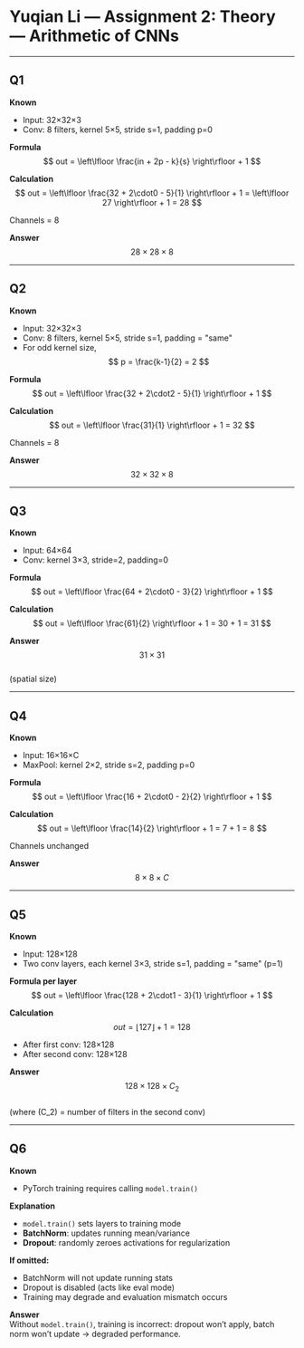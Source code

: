 # Yuqian Li — Assignment 2: Theory — Arithmetic of CNNs

---

## Q1
**Known**  
- Input: 32×32×3  
- Conv: 8 filters, kernel 5×5, stride s=1, padding p=0  

**Formula**  
$$ 
out = \left\lfloor \frac{in + 2p - k}{s} \right\rfloor + 1 
$$  

**Calculation**  
$$ 
out = \left\lfloor \frac{32 + 2\cdot0 - 5}{1} \right\rfloor + 1 
= \left\lfloor 27 \right\rfloor + 1 = 28 
$$  

Channels = 8  

**Answer**  
$$ 28 \times 28 \times 8 $$

---

## Q2
**Known**  
- Input: 32×32×3  
- Conv: 8 filters, kernel 5×5, stride s=1, padding = "same"  
- For odd kernel size, $$ p = \frac{k-1}{2} = 2 $$  

**Formula**  
$$ 
out = \left\lfloor \frac{32 + 2\cdot2 - 5}{1} \right\rfloor + 1 
$$  

**Calculation**  
$$ 
out = \left\lfloor \frac{31}{1} \right\rfloor + 1 = 32 
$$  

Channels = 8  

**Answer**  
$$ 32 \times 32 \times 8 $$

---

## Q3
**Known**  
- Input: 64×64  
- Conv: kernel 3×3, stride=2, padding=0  

**Formula**  
$$
out = \left\lfloor \frac{64 + 2\cdot0 - 3}{2} \right\rfloor + 1
$$  

**Calculation**  
$$
out = \left\lfloor \frac{61}{2} \right\rfloor + 1 = 30 + 1 = 31
$$  

**Answer**  
$$ 31 \times 31 $$  
(spatial size)


---

## Q4
**Known**  
- Input: 16×16×C  
- MaxPool: kernel 2×2, stride s=2, padding p=0  

**Formula**  
$$ 
out = \left\lfloor \frac{16 + 2\cdot0 - 2}{2} \right\rfloor + 1 
$$  

**Calculation**  
$$ 
out = \left\lfloor \frac{14}{2} \right\rfloor + 1 = 7 + 1 = 8 
$$  

Channels unchanged  

**Answer**  
$$ 8 \times 8 \times C $$

---

## Q5
**Known**  
- Input: 128×128  
- Two conv layers, each kernel 3×3, stride s=1, padding = "same" (p=1)  

**Formula per layer**  
$$ 
out = \left\lfloor \frac{128 + 2\cdot1 - 3}{1} \right\rfloor + 1 
$$  

**Calculation**  
$$ 
out = \left\lfloor 127 \right\rfloor + 1 = 128 
$$  

- After first conv: 128×128  
- After second conv: 128×128  

**Answer**  
$$ 128 \times 128 \times C_2 $$  
(where \(C_2\) = number of filters in the second conv)

---

## Q6
**Known**  
- PyTorch training requires calling `model.train()`  

**Explanation**  
- `model.train()` sets layers to training mode  
- **BatchNorm**: updates running mean/variance  
- **Dropout**: randomly zeroes activations for regularization  

**If omitted:**  
- BatchNorm will not update running stats  
- Dropout is disabled (acts like eval mode)  
- Training may degrade and evaluation mismatch occurs  

**Answer**  
Without `model.train()`, training is incorrect: dropout won’t apply, batch norm won’t update → degraded performance.
